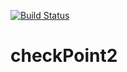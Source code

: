 [![Build Status](https://travis-ci.org/andela-mmakinde/checkPoint2.svg?branch=staging)](https://travis-ci.org/andela-mmakinde/checkPoint2)
# checkPoint2